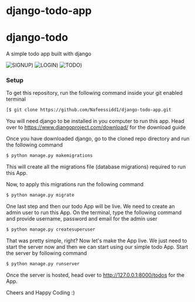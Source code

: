 # django-todo-app
# django-todo
A simple todo app built with django

![SIGNUP](https://github.com/Nafeessidd1/django-todo-app/blob/main/staticfiles/signup.png))
![LOGIN](https://github.com/Nafeessidd1/django-todo-app/blob/main/staticfiles/login.png))
![TODO](https://github.com/Nafeessidd1/django-todo-app/blob/main/staticfiles/home.png))
### Setup
To get this repository, run the following command inside your git enabled terminal
```bash
[$ git clone https://github.com/Nafeessidd1/django-todo-app.git
```
You will need django to be installed in you computer to run this app. Head over to https://www.djangoproject.com/download/ for the download guide

Once you have downloaded django, go to the cloned repo directory and run the following command

```bash
$ python manage.py makemigrations
```

This will create all the migrations file (database migrations) required to run this App.

Now, to apply this migrations run the following command
```bash
$ python manage.py migrate
```

One last step and then our todo App will be live. We need to create an admin user to run this App. On the terminal, type the following command and provide username, password and email for the admin user
```bash
$ python manage.py createsuperuser
```

That was pretty simple, right? Now let's make the App live. We just need to start the server now and then we can start using our simple todo App. Start the server by following command

```bash
$ python manage.py runserver
```

Once the server is hosted, head over to http://127.0.0.1:8000/todos for the App.

Cheers and Happy Coding :)
